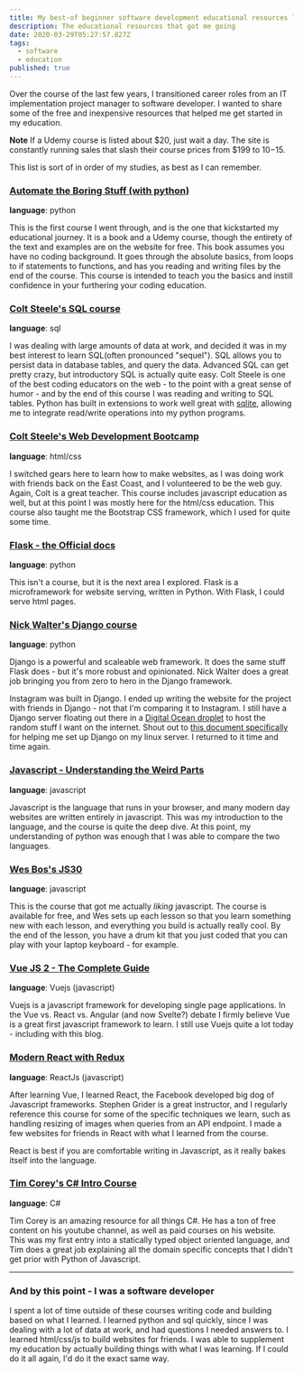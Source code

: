 ```yaml
---
title: My best-of beginner software development educational resources list
description: The educational resources that got me going
date: 2020-03-29T05:27:57.827Z
tags:
  - software
  - education
published: true
---
```

Over the course of the last few years, I transitioned career roles from an IT implementation project manager to software developer. I wanted to share some of the free and inexpensive resources that helped me get started in my education. 

**Note** If a Udemy course is listed about $20, just wait a day. The site is constantly running sales that slash their course prices from $199 to $10-$15. 

This list is sort of in order of my studies, as best as I can remember. 

### [Automate the Boring Stuff (with python)](https://automatetheboringstuff.com/)
**language**: python

This is the first course I went through, and is the one that kickstarted my educational journey. It is a book and a Udemy course, though the entirety of the text and examples are on the website for free. This book assumes you have no coding background. It goes through the absolute basics, from loops to if statements to functions, and has you reading and writing files by the end of the course. This course is intended to teach you the basics and instill confidence in your furthering your coding education. 

### [Colt Steele's SQL course](https://www.udemy.com/course/the-ultimate-mysql-bootcamp-go-from-sql-beginner-to-expert/)
**language**: sql

I was dealing with large amounts of data at work, and decided it was in my best interest to learn SQL(often pronounced "sequel"). SQL allows you to persist data in database tables, and query the data. Advanced SQL can get pretty crazy, but introductory SQL is actually quite easy. Colt Steele is one of the best coding educators on the web - to the point with a great sense of humor - and by the end of this course I was reading and writing to SQL tables. Python has built in extensions to work well great with [sqlite](https://www.sqlite.org/index.html), allowing me to integrate read/write operations into my python programs. 

### [Colt Steele's Web Development Bootcamp](https://www.udemy.com/course/the-web-developer-bootcamp/)
**language**: html/css

I switched gears here to learn how to make websites, as I was doing work with friends back on the East Coast, and I volunteered to be the web guy. Again, Colt is a great teacher. This course includes javascript education as well, but at this point I was mostly here for the html/css education. This course also taught me the Bootstrap CSS framework, which I used for quite some time. 

### [Flask - the Official docs](https://flask.palletsprojects.com/en/1.1.x/)
**language**: python

This isn't a course, but it is the next area I explored. Flask is a microframework for website serving, written in Python. With Flask, I could serve html pages. 

### [Nick Walter's Django course](https://www.udemy.com/course/the-ultimate-beginners-guide-to-django-django-2-python-web-dev-website/)
**language**: python

Django is a powerful and scaleable web framework. It does the same stuff Flask does - but it's more robust and opinionated. Nick Walter does a great job bringing you from zero to hero in the Django framework. 

Instagram was built in Django. I ended up writing the website for the project with friends in Django - not that I'm comparing it to Instagram. I still have a Django server floating out there in a [Digital Ocean droplet](https://www.digitalocean.com/products/droplets/) to host the random stuff I want on the internet. Shout out to [this document specifically](https://www.digitalocean.com/community/tutorials/how-to-set-up-django-with-postgres-nginx-and-gunicorn-on-ubuntu-16-04) for helping me set up Django on my linux server. I returned to it time and time again. 

### [Javascript - Understanding the Weird Parts ](https://www.udemy.com/course/understand-javascript/)
**language**: javascript

Javascript is the language that runs in your browser, and many modern day websites are written entirely in javascript. This was my introduction to the language, and the course is quite the deep dive. At this point, my understanding of python was enough that I was able to compare the two languages.

### [Wes Bos's JS30](https://javascript30.com/)
**language**: javascript

This is the course that got me actually _liking_ javascript. The course is available for free, and Wes sets up each lesson so that you learn something new with each lesson, and everything you build is actually really cool. By the end of the lesson, you have a drum kit that you just coded that you can play with your laptop keyboard - for example. 

### [Vue JS 2 - The Complete Guide](https://www.udemy.com/course/vuejs-2-the-complete-guide/)
**language**: Vuejs (javascript)

Vuejs is a javascript framework for developing single page applications. In the Vue vs. React vs. Angular (and now Svelte?) debate  I firmly believe Vue is a great first javascript framework to learn. I still use Vuejs quite a lot today - including with this blog. 

### [Modern React with Redux](https://www.udemy.com/course/react-redux/)

**language**: ReactJs (javascript)

After learning Vue, I learned React, the Facebook developed big dog of Javascript frameworks. Stephen Grider is a great instructor, and I regularly reference this course for some of the specific techniques we learn, such as handling resizing of images when queries from an API endpoint. I made a few websites for friends in React with what I learned from the course. 

React is best if you are comfortable writing in Javascript, as it really bakes itself into the language. 


### [Tim Corey's C# Intro Course](https://www.youtube.com/watch?v=h7aIzCkmbl8&list=PLLWMQd6PeGY2GVsQZ-u3DPXqwwKW8MkiP)
**language**: C#

Tim Corey is an amazing resource for all things C#. He has a ton of free content on his youtube channel, as well as paid courses on his website. This was my first entry into a statically typed object oriented language, and Tim does a great job explaining all the domain specific concepts that I didn't get prior with Python of Javascript. 

---

### And by this point - I was a software developer

I spent a lot of time outside of these courses writing code and building based on what I learned. I learned python and sql quickly, since I was dealing with a lot of data at work, and had questions I needed answers to. I learned html/css/js to build websites for friends.  I was able to supplement my education by actually building things with what I was learning. If I could do it all again, I'd do it the exact same way. 





